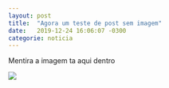 ```yaml
---
layout: post
title:  "Agora um teste de post sem imagem"
date:   2019-12-24 16:06:07 -0300
categorie: noticia
---
```

Mentira a imagem ta aqui dentro 

![](http://cdmf.org.br/spimf2019/wp-content/uploads/2016/03/Vanderlei-Salvador-Bagnato-spimf-2019-cdmf-390x390.jpg)
